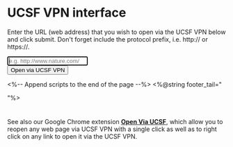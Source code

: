 # UCSF VPN interface

Enter the URL (web address) that you wish to open via the UCSF VPN
below and click submit.  Don't forget include the protocol prefix, i.e. http://
or https://.

<form id="vpnform" role="form">
  <div class="form-group">
   <input id="vpnurl" type="url" class="form-control"
          placeholder="e.g. http://www.nature.com/" autofocus/>
  </div>
  <button type="submit" class="btn btn-primary">Open via UCSF VPN</button>
</form>

<%-- Append scripts to the end of the page --%>
<%@string footer_tail="
<script>
$('#vpnform').submit(function(event) {
  event.preventDefault();
  var url = 'http://cbc.ucsf.edu/vpn/' + $('#vpnurl').val();
  window.location.href = url;
});
</script>
"%>


<div class="alert alert-info" role="alert" style="margin-top: 5ex;">
See also our Google Chrome extension <strong><a
href="https://chrome.google.com/webstore/detail/open-via-ucsf/ljeagphcbbhcgbceadakcimpmaahakma">Open
Via UCSF</a></strong>, which allow you to reopen any web page via UCSF VPN with
a single click as well as to right click on any link to open it via the UCSF VPN.
</div>


